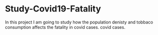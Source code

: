 # Study-Covid19-Fatality
In this project I am going to study how the population denisty and tobbaco consumption affects the fatality in covid cases. covid cases. 
